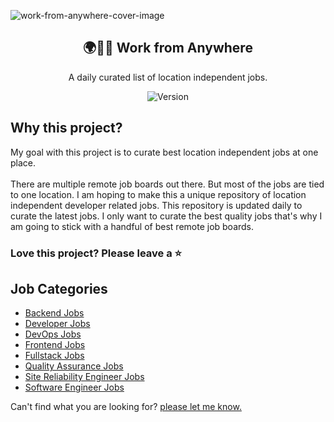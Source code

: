 ![work-from-anywhere-cover-image](https://github.com/Nithur-M/work-from-anywhere/blob/main/assets/Work%20from%20Anywhere.png?raw=true)

<div align="center">
      <h2>🌍️👩‍💻 Work from Anywhere</h2>
      <p>A daily curated list of location independent jobs.</p>
      <img alt="Version" src="https://img.shields.io/badge/version-0.1.0-blue.svg?cacheSeconds=2592000" />
</div>
<h2>Why this project?</h2>

<p>My goal with this project is to curate best location independent jobs at one place. <br><br>There are multiple remote job boards out there. But most of the jobs are tied to one location. I am hoping to make this a unique repository of location independent developer related jobs. This repository is updated daily to curate the latest jobs. I only want to curate the best quality jobs that's why I am going to stick with a handful of best remote job boards.</p>

### Love this project? Please leave a ⭐️

<h2>Job Categories</h2>

- <a href="/backend-jobs.md">Backend Jobs</a>
- <a href="/developer-jobs.md">Developer Jobs</a>
- <a href="/devops-jobs.md">DevOps Jobs</a>
- <a href="/frontend-jobs.md">Frontend Jobs</a>
- <a href="/fullstack-jobs.md">Fullstack Jobs</a>
- <a href="/quality-assurance-jobs.md">Quality Assurance Jobs</a>
- <a href="/site-reliability-engineer-jobs.md">Site Reliability Engineer Jobs</a>
- <a href="/software-engineer-jobs.md">Software Engineer Jobs</a>

Can't find what you are looking for? <a href="https://github.com/nithur-m/work-from-anywhere/issues/new/choose">please let me know.</a>
